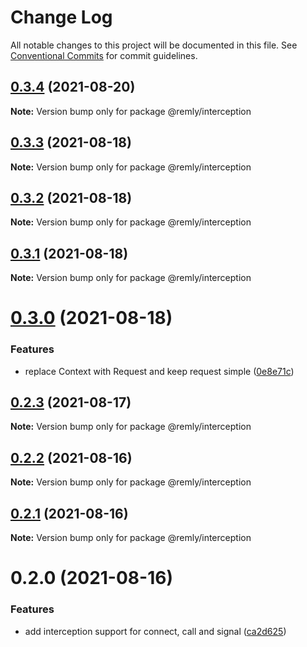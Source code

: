 # Change Log

All notable changes to this project will be documented in this file.
See [Conventional Commits](https://conventionalcommits.org) for commit guidelines.

## [0.3.4](https://gitr.net/mindary/remly/compare/@remly/interception@0.3.3...@remly/interception@0.3.4) (2021-08-20)

**Note:** Version bump only for package @remly/interception





## [0.3.3](https://gitr.net/mindary/remly/compare/@remly/interception@0.3.2...@remly/interception@0.3.3) (2021-08-18)

**Note:** Version bump only for package @remly/interception





## [0.3.2](https://gitr.net/mindary/remly/compare/@remly/interception@0.3.1...@remly/interception@0.3.2) (2021-08-18)

**Note:** Version bump only for package @remly/interception





## [0.3.1](https://gitr.net/mindary/remly/compare/@remly/interception@0.3.0...@remly/interception@0.3.1) (2021-08-18)

**Note:** Version bump only for package @remly/interception





# [0.3.0](https://gitr.net/mindary/remly/compare/@remly/interception@0.2.3...@remly/interception@0.3.0) (2021-08-18)


### Features

* replace Context with Request and keep request simple ([0e8e71c](https://gitr.net/mindary/remly/commits/0e8e71c0d086d46c1b70a5a951224970bc4d2105))





## [0.2.3](https://gitr.net/mindary/remly/compare/@remly/interception@0.2.2...@remly/interception@0.2.3) (2021-08-17)

**Note:** Version bump only for package @remly/interception





## [0.2.2](https://gitr.net/mindary/remly/compare/@remly/interception@0.2.1...@remly/interception@0.2.2) (2021-08-16)

**Note:** Version bump only for package @remly/interception





## [0.2.1](https://gitr.net/mindary/remly/compare/@remly/interception@0.2.0...@remly/interception@0.2.1) (2021-08-16)

**Note:** Version bump only for package @remly/interception





# 0.2.0 (2021-08-16)


### Features

* add interception support for connect, call and signal ([ca2d625](https://gitr.net/mindary/remly/commits/ca2d625c216f18420c7d5c73ed26296ca9297974))
